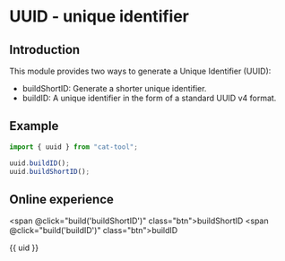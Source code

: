 # UUID - unique identifier

## Introduction

This module provides two ways to generate a Unique Identifier (UUID):

- buildShortID: Generate a shorter unique identifier.
- buildID: A unique identifier in the form of a standard UUID v4 format.

## Example

```javascript
import { uuid } from "cat-tool";

uuid.buildID();
uuid.buildShortID();
```
## Online experience

<span @click="build('buildShortID')" class="btn">buildShortID</span>
<span @click="build('buildID')" class="btn">buildID</span>
<div>{{ uid }}</div>

<script setup>
import { onMounted,ref } from 'vue'
let build = null
let uid = ref('')
onMounted(() => {
  import('../../../es/index.js').then((module) => {
    let {uuid} = module
    build = (key)=> {
      uid.value = uuid[key]()
    }
  })
})
</script>
<style scoped>
.btn {
  padding: 8px 20px;
  font-size: 16px;
  border-radius: 6px;
  border: 1px solid #dcdfe6;
  background-color: #409eff;
  color: #fff;
  cursor: pointer;
  margin-right: 10px;
  display: inline-block;
  user-select: none;
}
.btn:hover {
  background-color: #66b1ff;
}
</style>